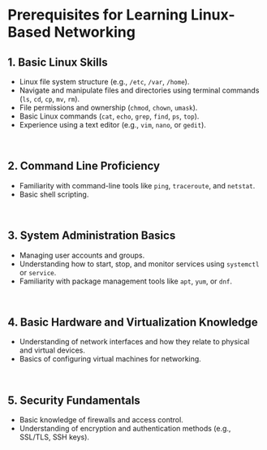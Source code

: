 # **Prerequisites for Learning Linux-Based Networking**

## **1. Basic Linux Skills**

- Linux file system structure (e.g., `/etc`, `/var`, `/home`).
- Navigate and manipulate files and directories using terminal commands (`ls`, `cd`, `cp`, `mv`, `rm`).
- File permissions and ownership (`chmod`, `chown`, `umask`).
- Basic Linux commands (`cat`, `echo`, `grep`, `find`, `ps`, `top`).
- Experience using a text editor (e.g., `vim`, `nano`, or `gedit`).

&nbsp;

## **2. Command Line Proficiency**

- Familiarity with command-line tools like `ping`, `traceroute`, and `netstat`.
- Basic shell scripting.

&nbsp;

## **3. System Administration Basics**

- Managing user accounts and groups.
- Understanding how to start, stop, and monitor services using `systemctl` or `service`.
- Familiarity with package management tools like `apt`, `yum`, or `dnf`.

&nbsp;

## **4. Basic Hardware and Virtualization Knowledge**

- Understanding of network interfaces and how they relate to physical and virtual devices.
- Basics of configuring virtual machines for networking.

&nbsp;

## **5. Security Fundamentals**

- Basic knowledge of firewalls and access control.
- Understanding of encryption and authentication methods (e.g., SSL/TLS, SSH keys).
